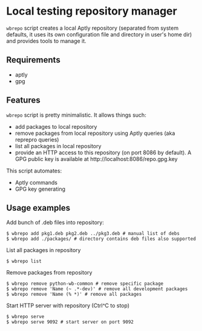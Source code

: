 Local testing repository manager
================================

`wbrepo` script creates a local Aptly repository (separated from system defaults, it uses its own configuration file and directory in user's home dir) and provides tools to manage it.


Requirements
------------

* aptly
* gpg


Features
--------

`wbrepo` script is pretty minimalistic. It allows things such:

* add packages to local repository
* remove packages from local repository using Aptly queries (aka reprepro queries)
* list all packages in local repository
* provide an HTTP access to this repository (on port 8086 by default). A GPG public key is available at http://localhost:8086/repo.gpg.key

This script automates:

* Aptly commands
* GPG key generating


Usage examples
--------------

Add bunch of .deb files into repository:
```
$ wbrepo add pkg1.deb pkg2.deb ../pkg3.deb # manual list of debs
$ wbrepo add ./packages/ # directory contains deb files also supported
```

List all packages in repository
```
$ wbrepo list
```

Remove packages from repository
```
$ wbrepo remove python-wb-common # remove specific package
$ wbrepo remove 'Name (~ .*-dev)' # remove all development packages
$ wbrepo remove 'Name (% *)' # remove all packages
```

Start HTTP server with repository (Ctrl^C to stop)
```
$ wbrepo serve
$ wbrepo serve 9092 # start server on port 9092
```
